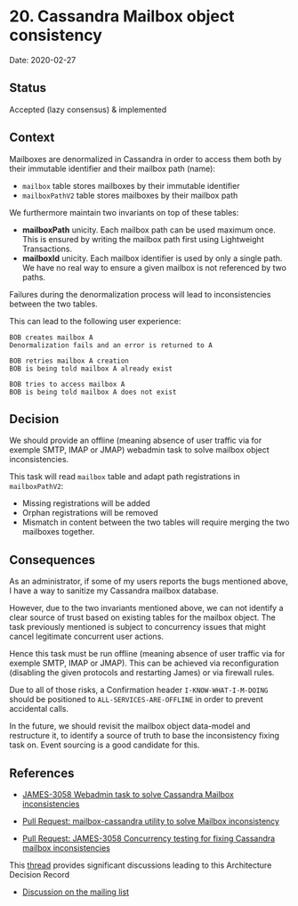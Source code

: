 # 20. Cassandra Mailbox object consistency

Date: 2020-02-27

## Status

Accepted (lazy consensus) & implemented

## Context

Mailboxes are denormalized in Cassandra in order to access them both by their immutable identifier and their mailbox 
path (name):

 - `mailbox` table stores mailboxes by their immutable identifier
 - `mailboxPathV2` table stores mailboxes by their mailbox path

We furthermore maintain two invariants on top of these tables:
 - **mailboxPath** unicity. Each mailbox path can be used maximum once. This is ensured by writing the mailbox path first
 using Lightweight Transactions.
 - **mailboxId** unicity. Each mailbox identifier is used by only a single path. We have no real way to ensure a given mailbox
 is not referenced by two paths.

Failures during the denormalization process will lead to inconsistencies between the two tables.

This can lead to the following user experience:

```
BOB creates mailbox A
Denormalization fails and an error is returned to A

BOB retries mailbox A creation
BOB is being told mailbox A already exist

BOB tries to access mailbox A
BOB is being told mailbox A does not exist
```

## Decision

We should provide an offline (meaning absence of user traffic via for exemple SMTP, IMAP or JMAP) webadmin task to 
solve mailbox object inconsistencies.

This task will read `mailbox` table and adapt path registrations in `mailboxPathV2`:
 - Missing registrations will be added
 - Orphan registrations will be removed
 - Mismatch in content between the two tables will require merging the two mailboxes together.

## Consequences

As an administrator, if some of my users reports the bugs mentioned above, I have a way to sanitize my Cassandra 
mailbox database.

However, due to the two invariants mentioned above, we can not identify a clear source of trust based on existing 
tables for the mailbox object. The task previously mentioned is subject to concurrency issues that might cancel 
legitimate concurrent user actions.

Hence this task must be run offline (meaning absence of user traffic via for exemple SMTP, IMAP or JMAP). This can be
achieved via reconfiguration (disabling the given protocols and restarting James) or via firewall rules.

Due to all of those risks, a Confirmation header `I-KNOW-WHAT-I-M-DOING` should be positioned to 
`ALL-SERVICES-ARE-OFFLINE` in order to prevent accidental calls.

In the future, we should revisit the mailbox object data-model and restructure it, to identify a source of truth to 
base the inconsistency fixing task on. Event sourcing is a good candidate for this.

## References

* [JAMES-3058 Webadmin task to solve Cassandra Mailbox inconsistencies](https://issues.apache.org/jira/browse/JAMES-3058)

* [Pull Request: mailbox-cassandra utility to solve Mailbox inconsistency](https://github.com/linagora/james-project/pull/3110)

* [Pull Request: JAMES-3058 Concurrency testing for fixing Cassandra mailbox inconsistencies](https://github.com/linagora/james-project/pull/3130)

This [thread](https://github.com/linagora/james-project/pull/3130#discussion_r383349596) provides significant discussions leading to this Architecture Decision Record

* [Discussion on the mailing list](https://www.mail-archive.com/server-dev@james.apache.org/msg64432.html)